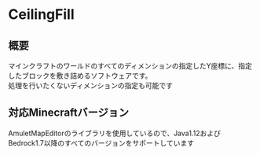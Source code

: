 # CeilingFill

## 概要
マインクラフトのワールドのすべてのディメンションの指定したY座標に、指定したブロックを敷き詰めるソフトウェアです。  
処理を行いたくないディメンションの指定も可能です

## 対応Minecraftバージョン
AmuletMapEditorのライブラリを使用しているので、Java1.12およびBedrock1.7以降のすべてのバージョンをサポートしています